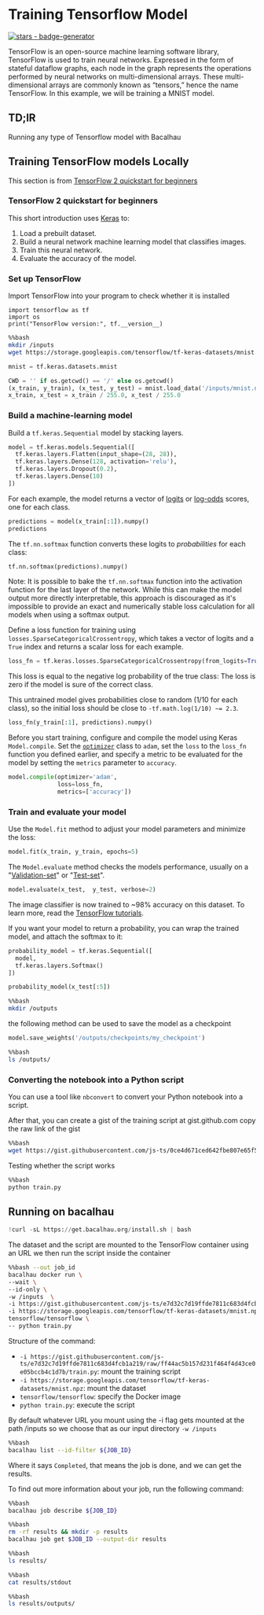# Training Tensorflow Model

[![stars - badge-generator](https://img.shields.io/github/stars/bacalhau-project/bacalhau?style=social)](https://github.com/bacalhau-project/bacalhau)

TensorFlow is an open-source machine learning software library, TensorFlow is used to train neural networks. Expressed in the form of stateful dataflow graphs, each node in the graph represents the operations performed by neural networks on multi-dimensional arrays. These multi-dimensional arrays are commonly known as “tensors,” hence the name TensorFlow. In this example, we will be training a MNIST model.

## TD;lR

Running any type of Tensorflow model with Bacalhau

## Training TensorFlow models Locally

This section is from [TensorFlow 2 quickstart for beginners](https://colab.research.google.com/github/tensorflow/docs/blob/master/site/en/tutorials/quickstart/beginner.ipynb)

### TensorFlow 2 quickstart for beginners

This short introduction uses [Keras](https://www.tensorflow.org/guide/keras/overview) to:

1. Load a prebuilt dataset.
2. Build a neural network machine learning model that classifies images.
3. Train this neural network.
4. Evaluate the accuracy of the model.

### Set up TensorFlow

Import TensorFlow into your program to check whether it is installed

```
import tensorflow as tf
import os
print("TensorFlow version:", tf.__version__)
```

```bash
%%bash
mkdir /inputs
wget https://storage.googleapis.com/tensorflow/tf-keras-datasets/mnist.npz -O /inputs/mnist.npz
```

```python
mnist = tf.keras.datasets.mnist

CWD = '' if os.getcwd() == '/' else os.getcwd()
(x_train, y_train), (x_test, y_test) = mnist.load_data('/inputs/mnist.npz')
x_train, x_test = x_train / 255.0, x_test / 255.0
```

### Build a machine-learning model

Build a `tf.keras.Sequential` model by stacking layers.

```python
model = tf.keras.models.Sequential([
  tf.keras.layers.Flatten(input_shape=(28, 28)),
  tf.keras.layers.Dense(128, activation='relu'),
  tf.keras.layers.Dropout(0.2),
  tf.keras.layers.Dense(10)
])
```

For each example, the model returns a vector of [logits](https://developers.google.com/machine-learning/glossary#logits) or [log-odds](https://developers.google.com/machine-learning/glossary#log-odds) scores, one for each class.

```python
predictions = model(x_train[:1]).numpy()
predictions
```

The `tf.nn.softmax` function converts these logits to _probabilities_ for each class:

```python
tf.nn.softmax(predictions).numpy()
```

Note: It is possible to bake the `tf.nn.softmax` function into the activation function for the last layer of the network. While this can make the model output more directly interpretable, this approach is discouraged as it's impossible to provide an exact and numerically stable loss calculation for all models when using a softmax output.

Define a loss function for training using `losses.SparseCategoricalCrossentropy`, which takes a vector of logits and a `True` index and returns a scalar loss for each example.

```python
loss_fn = tf.keras.losses.SparseCategoricalCrossentropy(from_logits=True)
```

This loss is equal to the negative log probability of the true class: The loss is zero if the model is sure of the correct class.

This untrained model gives probabilities close to random (1/10 for each class), so the initial loss should be close to `-tf.math.log(1/10) ~= 2.3`.

```python
loss_fn(y_train[:1], predictions).numpy()
```

Before you start training, configure and compile the model using Keras `Model.compile`. Set the [`optimizer`](https://www.tensorflow.org/api\_docs/python/tf/keras/optimizers) class to `adam`, set the `loss` to the `loss_fn` function you defined earlier, and specify a metric to be evaluated for the model by setting the `metrics` parameter to `accuracy`.

```python
model.compile(optimizer='adam',
              loss=loss_fn,
              metrics=['accuracy'])
```

### Train and evaluate your model

Use the `Model.fit` method to adjust your model parameters and minimize the loss:

```python
model.fit(x_train, y_train, epochs=5)
```

The `Model.evaluate` method checks the models performance, usually on a "[Validation-set](https://developers.google.com/machine-learning/glossary#validation-set)" or "[Test-set](https://developers.google.com/machine-learning/glossary#test-set)".

```python
model.evaluate(x_test,  y_test, verbose=2)
```

The image classifier is now trained to \~98% accuracy on this dataset. To learn more, read the [TensorFlow tutorials](https://www.tensorflow.org/tutorials/).

If you want your model to return a probability, you can wrap the trained model, and attach the softmax to it:

```python
probability_model = tf.keras.Sequential([
  model,
  tf.keras.layers.Softmax()
])
```

```python
probability_model(x_test[:5])
```

```bash
%%bash
mkdir /outputs
```

the following method can be used to save the model as a checkpoint

```python
model.save_weights('/outputs/checkpoints/my_checkpoint')
```

```bash
%%bash
ls /outputs/
```

### Converting the notebook into a Python script

You can use a tool like `nbconvert` to convert your Python notebook into a script.

After that, you can create a gist of the training script at gist.github.com copy the raw link of the gist

```bash
%%bash
wget https://gist.githubusercontent.com/js-ts/0ce4d671ced642fbe807e65f5186ae87/raw/7f28cc497cc1c509661a33b144c0683b8fc97f41/train.py
```

Testing whether the script works

```bash
%%bash
python train.py
```

## Running on bacalhau

```python
!curl -sL https://get.bacalhau.org/install.sh | bash
```

The dataset and the script are mounted to the TensorFlow container using an URL we then run the script inside the container

```bash
%%bash --out job_id
bacalhau docker run \
--wait \
--id-only \
-w /inputs  \
-i https://gist.githubusercontent.com/js-ts/e7d32c7d19ffde7811c683d4fcb1a219/raw/ff44ac5b157d231f464f4d43ce0e05bccb4c1d7b/train.py \
-i https://storage.googleapis.com/tensorflow/tf-keras-datasets/mnist.npz \
tensorflow/tensorflow \
-- python train.py
```

Structure of the command:

* `-i https://gist.githubusercontent.com/js-ts/e7d32c7d19ffde7811c683d4fcb1a219/raw/ff44ac5b157d231f464f4d43ce0e05bccb4c1d7b/train.py`: mount the training script
* `-i https://storage.googleapis.com/tensorflow/tf-keras-datasets/mnist.npz`: mount the dataset
* `tensorflow/tensorflow`: specify the Docker image
* `python train.py`: execute the script

By default whatever URL you mount using the -i flag gets mounted at the path /inputs so we choose that as our input directory `-w /inputs`

```bash
%%bash
bacalhau list --id-filter ${JOB_ID}
```

Where it says `Completed`, that means the job is done, and we can get the results.

To find out more information about your job, run the following command:

```bash
%%bash
bacalhau job describe ${JOB_ID}
```

```bash
%%bash
rm -rf results && mkdir -p results
bacalhau job get $JOB_ID --output-dir results
```

```bash
%%bash
ls results/
```

```bash
%%bash
cat results/stdout
```

```bash
%%bash
ls results/outputs/
```

